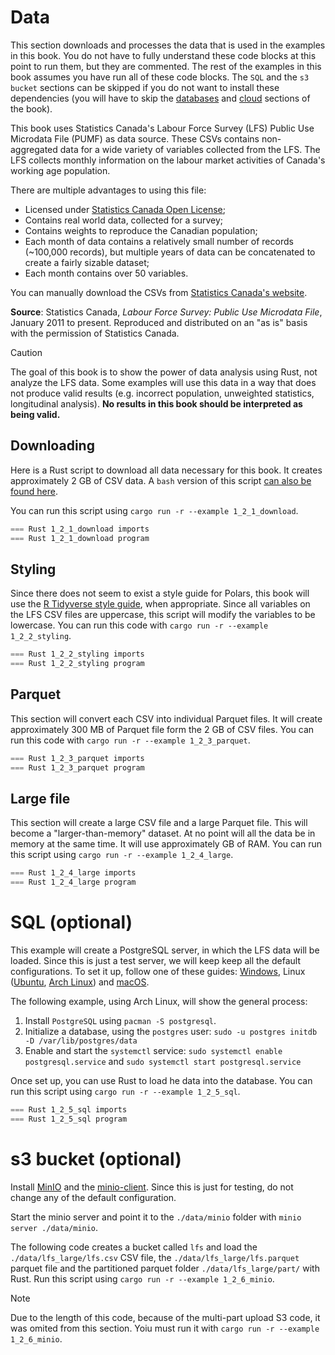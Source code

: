 
# Data

This section downloads and processes the data that is used in the examples in this book. You do not have to fully understand these code blocks at this point to run them, but they are commented. The rest of the examples in this book assumes you have run all of these code blocks. The `SQL` and the `s3 bucket` sections can be skipped if you do not want to install these dependencies (you will have to skip the [databases](../2_data/databases.md) and [cloud](../2_data/cloud.md) sections of the book).

This book uses Statistics Canada's Labour Force Survey (LFS) Public Use Microdata File (PUMF) as data source. These CSVs contains non-aggregated data for a wide variety of variables collected from the LFS. The LFS collects monthly information on the labour market activities of Canada's working age population.

There are multiple advantages to using this file:
* Licensed under [Statistics Canada Open License](https://www.statcan.gc.ca/en/reference/licence);
* Contains real world data, collected for a survey;
* Contains weights to reproduce the Canadian population;
* Each month of data contains a relatively small number of records (~100,000 records), but multiple years of data can be concatenated to create a fairly sizable dataset;
* Each month contains over 50 variables.

You can manually download the CSVs from [Statistics Canada's website](https://www150.statcan.gc.ca/n1/en/catalogue/71M0001X).

**Source**: Statistics Canada, *Labour Force Survey: Public Use Microdata File*, January 2011 to present. Reproduced and distributed on an "as is" basis with the permission of Statistics Canada.

> [!CAUTION]
> The goal of this book is to show the power of data analysis using Rust, not analyze the LFS data. Some examples will use this data in a way that does not produce valid results (e.g. incorrect population, unweighted statistics, longitudinal analysis). **No results in this book should be interpreted as being valid.**

## Downloading

Here is a Rust script to download all data necessary for this book. It creates approximately 2 GB of CSV data. A `bash` version of this script [can also be found here](https://github.com/EricFecteau/rust-data-analysis/blob/main/examples/1_2_1_download.sh).

You can run this script using `cargo run -r --example 1_2_1_download`.

```rust
=== Rust 1_2_1_download imports
=== Rust 1_2_1_download program
```

## Styling

Since there does not seem to exist a style guide for Polars, this book will use the [R Tidyverse style guide](https://style.tidyverse.org/), when appropriate. Since all variables on the LFS CSV files are uppercase, this script will modify the variables to be lowercase. You can run this code with `cargo run -r --example 1_2_2_styling`.

```rust
=== Rust 1_2_2_styling imports
=== Rust 1_2_2_styling program
```

## Parquet

This section will convert each CSV into individual Parquet files. It will create approximately 300 MB of Parquet file form the 2 GB of CSV files. You can run this code with `cargo run -r --example 1_2_3_parquet`.

```rust
=== Rust 1_2_3_parquet imports
=== Rust 1_2_3_parquet program
```

## Large file

This section will create a large CSV file and a large Parquet file. This will become a "larger-than-memory" dataset. At no point will all the data be in memory at the same time. It will use approximately  GB of RAM. You can run this script using `cargo run -r --example 1_2_4_large`. 

```rust
=== Rust 1_2_4_large imports
=== Rust 1_2_4_large program
```

# SQL (optional)

This example will create a PostgreSQL server, in which the LFS data will be loaded. Since this is just a test server, we will keep keep all the default configurations. To set it up, follow one of these guides: [Windows](https://neon.tech/postgresql/postgresql-getting-started/install-postgresql), Linux ([Ubuntu](https://neon.tech/postgresql/postgresql-getting-started/install-postgresql-linux), [Arch Linux](https://wiki.archlinux.org/title/PostgreSQL#Require_password_for_login)) and [macOS](https://neon.tech/postgresql/postgresql-getting-started/install-postgresql-macos).

The following example, using Arch Linux, will show the general process:

1) Install `PostgreSQL` using `pacman -S postgresql`.
2) Initialize a database, using the `postgres` user: `sudo -u postgres initdb -D /var/lib/postgres/data`
3) Enable and start the `systemctl` service: `sudo systemctl enable postgresql.service` and `sudo systemctl start postgresql.service`

Once set up, you can use Rust to load he data into the database. You can run this script using `cargo run -r --example 1_2_5_sql`.

```Rust
=== Rust 1_2_5_sql imports
=== Rust 1_2_5_sql program
```

# s3 bucket (optional)

Install [MinIO](https://github.com/minio/minio) and the [minio-client](https://min.io/docs/minio/linux/reference/minio-mc.html). Since this is just for testing, do not change any of the default configuration.

Start the minio server and point it to the `./data/minio` folder with `minio server ./data/minio`.

The following code creates a bucket called `lfs` and load the `./data/lfs_large/lfs.csv` CSV file, the `./data/lfs_large/lfs.parquet` parquet file and the partitioned parquet folder `./data/lfs_large/part/` with Rust. Run this script using `cargo run -r --example 1_2_6_minio`.

> [!NOTE]
> Due to the length of this code, because of the multi-part upload S3 code, it was omited from this section. Yoiu must run it with `cargo run -r --example 1_2_6_minio`.